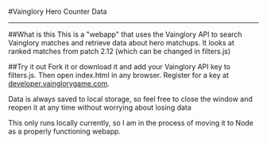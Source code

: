 #Vainglory Hero Counter Data
****
##What is this
This is a "webapp" that uses the Vainglory API to search Vainglory matches and retrieve data about hero matchups. It looks at ranked matches from patch 2.12 (which can be changed in filters.js)

##Try it out
Fork it or download it and add your Vainglory API key to filters.js. Then open index.html in any browser. Register for a key at [developer.vainglorygame.com](https://developer.vainglorygame.com/).

Data is always saved to local storage, so feel free to close the window and reopen it at any time without worrying about losing data

This only runs locally currently, so I am in the process of moving it to Node as a properly functioning webapp.
